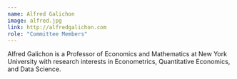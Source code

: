 ```yaml
---
name: Alfred Galichon
image: alfred.jpg
link: http://alfredgalichon.com
role: "Committee Members"
---
```

Alfred Galichon is a Professor of Economics and Mathematics at New York University with research interests in Econometrics, Quantitative Economics, and Data Science.